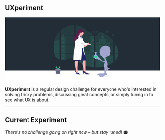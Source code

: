 ## UXperiment

![UXperts Header](https://raw.githubusercontent.com/thomas-ge/UXperiment/master/_src/ChallengeHeader.png)

**UXperiment** is a regular design challenge for everyone who's interested in solving tricky problems, discussing great concepts, or simply tuning in to see what UX is about.


---


## Current Experiment
_There's no challenge going on right now – but stay tuned!_ 📻
